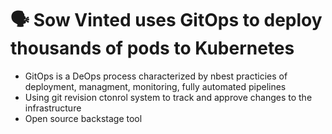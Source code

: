 # 🗣️ Sow Vinted uses GitOps to deploy thousands of pods to Kubernetes
* GitOps is  a DeOps process characterized by nbest practicies of deployment, managment, monitoring, fully automated pipelines
* Using git revision ctonrol system to track and approve changes to the infrastructure
* Open source backstage tool

